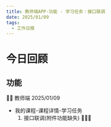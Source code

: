 ```yaml
---
title: 教师端APP-功能 - 学习任务：接口联调
date: 2025/01/09
tags:
  - 工作日报
---
```


# 今日回顾

## 功能

👨‍🏫 教师端 2025/01/09

- 我的课程-课程详情-学习任务
  1. 接口联调(附件功能缺失) 🌟🌟🌟
